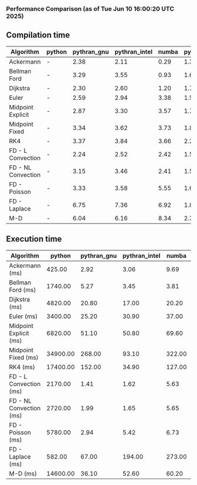 ### Performance Comparison (as of Tue Jun 10 16:00:20 UTC 2025)
## Compilation time
Algorithm                 | python                    | pythran_gnu               | pythran_intel             | numba                     | pyccel_gnu_c              | pyccel_gnu_fortran        | pyccel_intel_c            | pyccel_intel_fortran     
------------------------- | ------------------------- | ------------------------- | ------------------------- | ------------------------- | ------------------------- | ------------------------- | ------------------------- | -------------------------
Ackermann                 | -                         | 2.38                      | 2.11                      | 0.29                      | 1.36                      | 1.36                      | 1.34                      | -                        
Bellman Ford              | -                         | 3.29                      | 3.55                      | 0.93                      | 1.63                      | 1.51                      | 1.63                      | -                        
Dijkstra                  | -                         | 2.30                      | 2.60                      | 1.20                      | 1.71                      | 1.62                      | 1.85                      | -                        
Euler                     | -                         | 2.59                      | 2.94                      | 3.38                      | 1.59                      | 1.49                      | 1.64                      | -                        
Midpoint Explicit         | -                         | 2.87                      | 3.30                      | 3.57                      | 1.79                      | 1.68                      | 1.85                      | -                        
Midpoint Fixed            | -                         | 3.34                      | 3.62                      | 3.73                      | 1.87                      | 1.75                      | 1.88                      | -                        
RK4                       | -                         | 3.37                      | 3.84                      | 3.66                      | 2.20                      | 2.14                      | 2.24                      | -                        
FD - L Convection         | -                         | 2.24                      | 2.52                      | 2.42                      | 1.51                      | 1.42                      | 1.55                      | -                        
FD - NL Convection        | -                         | 3.15                      | 3.46                      | 2.41                      | 1.51                      | 1.42                      | 1.56                      | -                        
FD - Poisson              | -                         | 3.33                      | 3.58                      | 5.55                      | 1.66                      | 1.71                      | 1.73                      | -                        
FD - Laplace              | -                         | 6.75                      | 7.36                      | 6.92                      | 1.89                      | 1.84                      | 1.88                      | -                        
M-D                       | -                         | 6.04                      | 6.16                      | 8.34                      | 2.31                      | 2.45                      | 2.55                      | -                        

## Execution time
Algorithm                 | python                    | pythran_gnu               | pythran_intel             | numba                     | pyccel_gnu_c              | pyccel_gnu_fortran        | pyccel_intel_c            | pyccel_intel_fortran     
------------------------- | ------------------------- | ------------------------- | ------------------------- | ------------------------- | ------------------------- | ------------------------- | ------------------------- | -------------------------
Ackermann (ms)            | 425.00                    | 2.92                      | 3.06                      | 9.69                      | 1.23                      | 1.23                      | 4.36                      | -                        
Bellman Ford (ms)         | 1740.00                   | 5.27                      | 3.45                      | 3.81                      | 3.87                      | 3.27                      | 6.60                      | -                        
Dijkstra (ms)             | 4820.00                   | 20.80                     | 17.00                     | 20.20                     | 70.30                     | 19.60                     | 52.80                     | -                        
Euler (ms)                | 3400.00                   | 25.20                     | 30.90                     | 37.00                     | 27.20                     | 10.60                     | 24.10                     | -                        
Midpoint Explicit (ms)    | 6820.00                   | 51.10                     | 50.80                     | 69.60                     | 45.40                     | 18.60                     | 39.90                     | -                        
Midpoint Fixed (ms)       | 34900.00                  | 268.00                    | 93.10                     | 322.00                    | 191.00                    | 72.60                     | 174.00                    | -                        
RK4 (ms)                  | 17400.00                  | 152.00                    | 34.90                     | 127.00                    | 95.00                     | 31.60                     | 79.10                     | -                        
FD - L Convection (ms)    | 2170.00                   | 1.41                      | 1.62                      | 5.63                      | 6.81                      | 1.69                      | 3.42                      | -                        
FD - NL Convection (ms)   | 2720.00                   | 1.99                      | 1.65                      | 5.65                      | 6.68                      | 1.52                      | 3.13                      | -                        
FD - Poisson (ms)         | 5780.00                   | 2.94                      | 5.42                      | 6.73                      | 16.10                     | 2.63                      | 12.30                     | -                        
FD - Laplace (ms)         | 582.00                    | 67.00                     | 194.00                    | 273.00                    | 491.00                    | 60.60                     | 294.00                    | -                        
M-D (ms)                  | 14600.00                  | 36.10                     | 52.60                     | 60.20                     | 114.00                    | 62.10                     | 69.10                     | -                        
